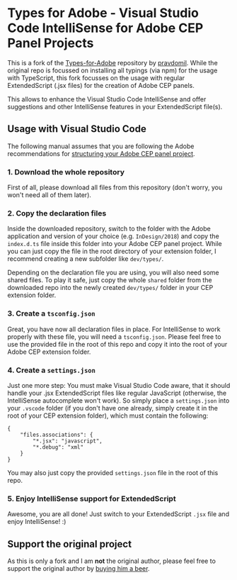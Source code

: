 # Types for Adobe - Visual Studio Code IntelliSense for Adobe CEP Panel Projects

This is a fork of the [Types-for-Adobe](https://github.com/pravdomil/Types-for-Adobe) repository by [pravdomil](https://github.com/pravdomil). While the original repo is focussed on installing all typings (via npm) for the usage with TypeScript, this fork focusses on the usage with regular ExtendedScript (.jsx files) for the creation of Adobe CEP panels.

This allows to enhance the Visual Studio Code IntelliSense and offer suggestions and other IntelliSense features in your ExtendedScript file(s).

## Usage with Visual Studio Code
The following manual assumes that you are following the Adobe recommendations for [structuring your Adobe CEP panel project](https://github.com/Adobe-CEP/Getting-Started-guides#1-decide-the-folder-structure). 

### 1. Download the whole repository
First of all, please download all files from this repository (don't worry, you won't need all of them later). 

### 2. Copy the declaration files
Inside the downloaded repository, switch to the folder with the Adobe application and version of your choice (e.g. `InDesign/2018`) and copy the `index.d.ts` file inside this folder into your Adobe CEP panel project. While you can just copy the file in the root directory of your extension folder, I recommend creating a new subfolder like `dev/types/`.

Depending on the declaration file you are using, you will also need some shared files. To play it safe, just copy the whole `shared` folder from the downloaded repo into the newly created `dev/types/` folder in your CEP extension folder.

### 3. Create a `tsconfig.json`
Great, you have now all declaration files in place. For IntelliSense to work properly with these file, you will need a `tsconfig.json`. Please feel free to use the provided file in the root of this repo and copy it into the root of your Adobe CEP extension folder.

### 4. Create a `settings.json`
Just one more step: You must make Visual Studio Code aware, that it should handle your .jsx ExtendedScript files like regular JavaScript (otherwise, the IntelliSense autocomplete won't work). So simply place a `settings.json` into your `.vscode` folder (if you don't have one already, simply create it in the root of your CEP extension folder), which must contain the following:

```
{
    "files.associations": {
        "*.jsx": "javascript",
        "*.debug": "xml"
    }
}
```

You may also just copy the provided `settings.json` file in the root of this repo.

### 5. Enjoy IntelliSense support for ExtendedScript
Awesome, you are all done! Just switch to your ExtendedScript `.jsx` file and enjoy IntelliSense! :)




## Support the original project

As this is only a fork and I am **not** the original author, please feel free to support the original author by [buying him a beer](https://www.paypal.com/cgi-bin/webscr?cmd=_s-xclick&hosted_button_id=BCL2X3AFQBAP2&item_name=types-for-adobe%20Beer).

